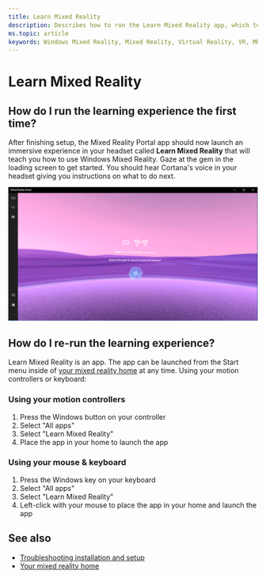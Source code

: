 ```yaml
---
title: Learn Mixed Reality
description: Describes how to run the Learn Mixed Reality app, which teaches you how to use and navigate Windows Mixed Reality.
ms.topic: article
keywords: Windows Mixed Reality, Mixed Reality, Virtual Reality, VR, MR, Tutorial, Get started
---
```



# Learn Mixed Reality

## How do I run the learning experience the first time?

After finishing setup, the Mixed Reality Portal app should now launch an immersive experience in your headset called **Learn Mixed Reality** that will teach you how to use Windows Mixed Reality. Gaze at the gem in the loading screen to get started. You should hear Cortana's voice in your headset giving you instructions on what to do next.

![Learn Mixed Reality](images/file-learnmixedrealitystart.png)

## How do I re-run the learning experience?

Learn Mixed Reality is an app. The app can be launched from the Start menu inside of [your mixed reality home](your-mixed-reality-home.md) at any time. Using your motion controllers or keyboard:

### Using your motion controllers
1. Press the Windows button on your controller
2. Select "All apps"
3. Select "Learn Mixed Reality"
4. Place the app in your home to launch the app

### Using your mouse & keyboard
1. Press the Windows key on your keyboard
2. Select "All apps"
3. Select "Learn Mixed Reality"
4. Left-click with your mouse to place the app in your home and launch the app

## See also

* [Troubleshooting installation and setup](troubleshooting-windows-mixed-reality.md#installation-and-setup)
* [Your mixed reality home](your-mixed-reality-home.md)
